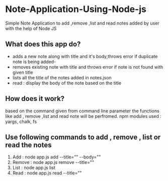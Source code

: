 # Note-Application-Using-Node-js
Simple Note Application to add ,remove ,list and read notes added by user with the help of Node JS

## What does this app do?
- adds a new note along with title and it's body,throws error if duplicate note is being added-
- removes existing note with title and throws error if note is not found with given title
- lists all the title of the notes added in notes.json 
- read : display the body of the note based on the title 

## How does it work?
based on the command given from command line parameter the functions like add , remove ,list and read note will be perfromed.
npm modules used : yargs, chalk, fs  

## Use following commands to add , remove , list or read the notes
1. Add : node app.js add --title="<titleName>" --body="<body of the Note>"
2. Remove : node app.js remove --title="<titleName>"
3. List : node app.js list
4. Read : node app.js read --title="<titleName>"
